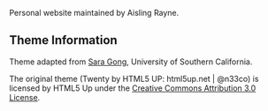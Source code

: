 Personal website maintained by Aisling Rayne.

## Theme Information
Theme adapted from [Sara Gong](https://saragong.github.io/), University of Southern California.

The original theme (Twenty by HTML5 UP: html5up.net | @n33co) is licensed by HTML5 Up under the [Creative Commons Attribution 3.0 License](https://creativecommons.org/licenses/by/3.0/).  
